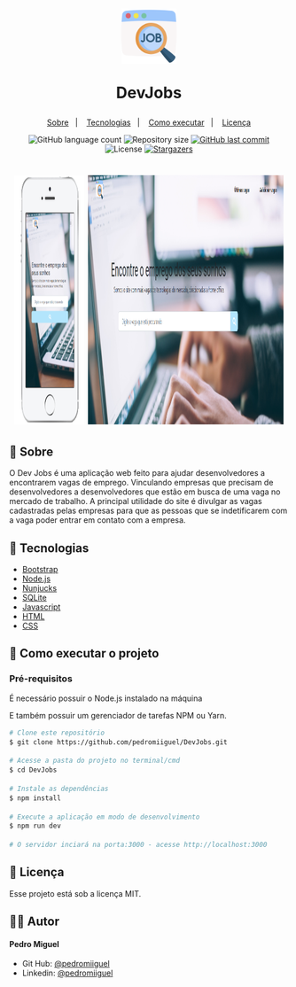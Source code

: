 <h1 align="center">
    <img alt="DevJobs" title="DevJobs" src="public/assets/favicon.svg" width="100px" />
		</br>
		<p color="#212529">DevJobs</p>
</h1>

<p align="center">
  <a href="#-sobre">Sobre</a>&nbsp;&nbsp;&nbsp;|&nbsp;&nbsp;&nbsp;
  <a href="#-tecnologias">Tecnologias</a>&nbsp;&nbsp;&nbsp;|&nbsp;&nbsp;&nbsp;
  <a href="#-como-executar-o-projeto">Como executar</a>&nbsp;&nbsp;&nbsp;|&nbsp;&nbsp;&nbsp;
  <a href="#-licença">Licença</a>
</p>

<p align="center">
  <img alt="GitHub language count" src="https://img.shields.io/github/languages/count/pedromiiguel/DevJobs?color=%2304D361">

  <img alt="Repository size" src="https://img.shields.io/github/repo-size/pedromiiguel/DevJobs">
	
  
  <a href="https://github.com/pedromiiguel/DevJobs/commits/master">
    <img alt="GitHub last commit" src="https://img.shields.io/github/last-commit/pedromiiguel/DevJobs">
  </a>

  <img alt="License" src="https://img.shields.io/badge/license-MIT-brightgreen">
   <a href="https://github.com/pedromiiguel/DevJobs/stargazers">
    <img alt="Stargazers" src="https://img.shields.io/github/stars/pedromiiguel/DevJobs?style=social">
  </a>
</p>

<h1 align="center">
    <img alt="Ecoleta" title="Ecoleta" src=".github/smartphone.png" width="25%" height="450px"/>
    <img alt="Ecoleta" title="Ecoleta" src=".github/fullscreen.png" width="70%" height="450px"/>
</h1>


## 🔖 Sobre

O Dev Jobs é uma aplicação web feito para ajudar desenvolvedores a encontrarem vagas de emprego. Vinculando empresas que precisam de desenvolvedores a desenvolvedores que estão em busca de uma vaga no mercado de trabalho. A principal utilidade do site é divulgar as vagas cadastradas pelas empresas para que as pessoas que se indetificarem com a vaga poder entrar em contato com a empresa.


## 🚀 Tecnologias

- [Bootstrap](https://getbootstrap.com.br/)
- [Node.js](https://nodejs.org/en/)
- [Nunjucks](https://mozilla.github.io/nunjucks/)
- [SQLite](https://www.sqlitetutorial.net/sqlite-nodejs/)
- [Javascript](https://developer.mozilla.org/pt-BR/docs/Web/JavaScript)
- [HTML](https://developer.mozilla.org/pt-BR/docs/Web/HTML)
- [CSS](https://developer.mozilla.org/pt-BR/docs/Web/CSS)


## 🔧 Como executar o projeto

### Pré-requisitos

<p> É necessário possuir o Node.js instalado na máquina </p>
<p>E também possuir um gerenciador de tarefas NPM ou Yarn.</p>

```bash
# Clone este repositório
$ git clone https://github.com/pedromiiguel/DevJobs.git

# Acesse a pasta do projeto no terminal/cmd
$ cd DevJobs

# Instale as dependências
$ npm install

# Execute a aplicação em modo de desenvolvimento
$ npm run dev

# O servidor inciará na porta:3000 - acesse http://localhost:3000 
```
## 📝 Licença

Esse projeto está sob a licença MIT.

## :man_astronaut: Autor

#### Pedro Miguel

- Git Hub: <a href="https://github.com/pedromiiguel" target='_blanck' >@pedromiiguel</a>
- Linkedin: <a href="https://www.linkedin.com/in/pedro-miiguel" target='_blanck' >@pedromiiguel</a>
